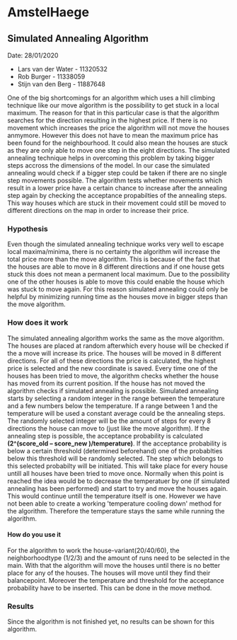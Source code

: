 # AmstelHaege
## Simulated Annealing Algorithm
Date: 28/01/2020
* Lars van der Water  - 11320532
* Rob Burger          - 11338059 
* Stijn van den Berg  - 11887648

One of the big shortcomings for an algorithm which uses a hill climbing technique like our move algorithm is the possibility to get stuck in a local maximum. The reason for that in this particular case is that the algorithm searches for the direction resulting in the highest price. If there is no movement which increases the price the algorithm will not move the houses anmymore. However this does not have to mean the maximum price has been found for the neighbourhood. It could also mean the houses are stuck as they are only able to move one step in the eight directions. The simulated annealing technique helps in overcoming this problem by taking bigger steps accross the dimensions of the model. In our case the simulated annealing would check if a bigger step could be taken if there are no single step movements possible. The algorithm tests whether movements which result in a lower price have a certain chance to increase after the annealing step again by checking the acceptance propabilties of the annealing steps. This way houses which are stuck in their movement could still be moved to different directions on the map in order to increase their price.

### Hypothesis
Even though the simulated annealing technique works very well to escape local maxima/minima, there is no certainty the algorithm will increase the total price more than the move algorithm. This is because of the fact that the houses are able to move in 8 different directions and if one house gets stuck this does not mean a permanent local maximum. Due to the possibility one of the other houses is able to move this could enable the house which was stuck to move again. For this reason simulated annealing could only be helpful by minimizing running time as the houses move in bigger steps than the move algorithm.

### How does it work
The simulated annealing algorithm works the same as the move algorithm. The houses are placed at random afterwhich every house will be checked if the a move will increase its price. The houses will be moved in 8 different directions. For all of these directions the price is calculated, the highest price is selected and the new coordinate is saved. Every time one of the houses has been tried to move, the algorithm checks whether the house has moved from its current position. 
If the house has not moved the algorithm checks if simulated annealing is possible. Simulated annealing starts by selecting a random integer in the range between the temperature and a few numbers below the temperature. If a range between 1 and the temperature will be used a constant average could be the annealing steps. The randomly selected integer will be the amount of steps for every 8 directions the house can move to (just like the move algorithm). If the annealing step is possible, the acceptance probability is calculated **(2^(score_old – score_new )/temperature)**. If the acceptance probability is below a certain threshold (determined beforehand) one of the probablties below this threshold will be randomly selected. The step which belongs to this selected probabilty will be initiated. 
This will take place for every house untill all houses have been tried to move once. Normally when this point is reached the idea would be to decrease the temperatuer by one (if simulated annealing has been performed) and start to try and move the houses again. This would continue untill the temperature itself is one. However we have not been able to create a working 'temperature cooling down' method for the algorithm. Therefore the temperature stays the same while running the algorithm. 

#### How do you use it 
For the algorithm to work the house-variant(20/40/60), the neighborhoodtype (1/2/3) and the amount of runs need to be selected in the main. With that the algorithm will move the houses until there is no better place for any of the houses. The houses will move until they find their balancepoint. Moreover the temperature and threshold for the acceptance probability have to be inserted. This can be done in the move method.

### Results 
Since the algorithm is not finished yet, no results can be shown for this algorithm.
